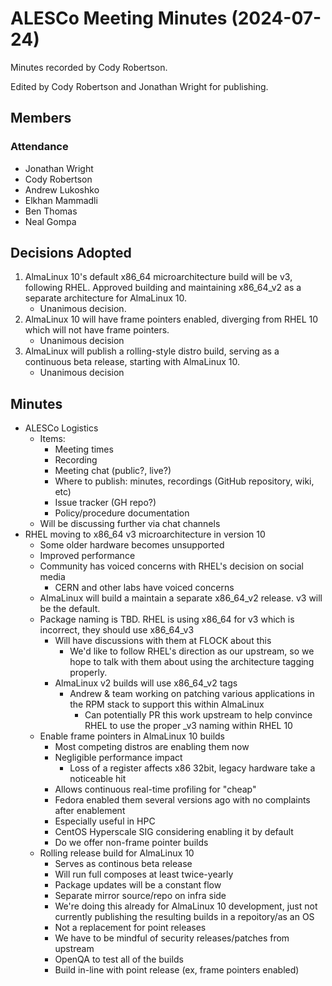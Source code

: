# ALESCo Meeting Minutes (2024-07-24)
Minutes recorded by Cody Robertson.

Edited by Cody Robertson and Jonathan Wright for publishing.

## Members
### Attendance
- Jonathan Wright
- Cody Robertson
- Andrew Lukoshko
- Elkhan Mammadli
- Ben Thomas
- Neal Gompa

## Decisions Adopted
1. AlmaLinux 10's default x86_64 microarchitecture build will be v3, following RHEL.  Approved building and maintaining x86_64_v2 as a separate architecture for AlmaLinux 10.
    - Unanimous decision.
2. AlmaLinux 10 will have frame pointers enabled, diverging from RHEL 10 which will not have frame pointers.
    - Unanimous decision
3. AlmaLinux will publish a rolling-style distro build, serving as a continuous beta release, starting with AlmaLinux 10.
    - Unanimous decision

## Minutes
- ALESCo Logistics
  - Items:
    - Meeting times
    - Recording
    - Meeting chat (public?, live?)
    - Where to publish: minutes, recordings (GitHub repository, wiki, etc)
    - Issue tracker (GH repo?)
    - Policy/procedure documentation
  - Will be discussing further via chat channels
- RHEL moving to x86_64 v3 microarchitecture in version 10
  - Some older hardware becomes unsupported
  - Improved performance
  - Community has voiced concerns with RHEL's decision on social media
    - CERN and other labs have voiced concerns
  - AlmaLinux will build a maintain a separate x86_64_v2 release.  v3 will be the default.
  - Package naming is TBD.  RHEL is using x86_64 for v3 which is incorrect, they should use x86_64_v3
    - Will have discussions with them at FLOCK about this
      - We'd like to follow RHEL's direction as our upstream, so we hope to talk with them about using the architecture tagging properly.
    - AlmaLinux v2 builds will use x86_64_v2 tags
      - Andrew & team working on patching various applications in the RPM stack to support this within AlmaLinux
        - Can potentially PR this work upstream to help convince RHEL to use the proper _v3 naming within RHEL 10
  - Enable frame pointers in AlmaLinux 10 builds
    - Most competing distros are enabling them now
    - Negligible performance impact
        - Loss of a register affects x86 32bit, legacy hardware take a noticeable hit
    - Allows continuous real-time profiling for "cheap"
    - Fedora enabled them several versions ago with no complaints after enablement
    - Especially useful in HPC
    - CentOS Hyperscale SIG considering enabling it by default
    - Do we offer non-frame pointer builds
  - Rolling release build for AlmaLinux 10
    - Serves as continous beta release
    - Will run full composes at least twice-yearly
    - Package updates will be a constant flow
    - Separate mirror source/repo on infra side
    - We're doing this already for AlmaLinux 10 development, just not currently publishing the resulting builds in a repoitory/as an OS
    - Not a replacement for point releases
    - We have to be mindful of security releases/patches from upstream
    - OpenQA to test all of the builds
    - Build in-line with point release (ex, frame pointers enabled)
